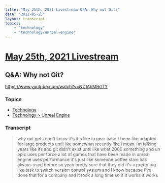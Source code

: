 ```yaml
---
title: "May 25th, 2021 Livestream Q&A: Why not Git?"
date: "2021-05-25"
layout: transcript
topics:
    - "technology"
    - "technology/unreal-engine"
---
```

# [May 25th, 2021 Livestream](../2021-05-25.md)
## Q&A: Why not Git?
https://www.youtube.com/watch?v=N7JAhM9rtTY

### Topics
* [Technology](../topics/technology.md)
* [Technology > Unreal Engine](../topics/technology/unreal-engine.md)

### Transcript

> why not get i don't know it's it's like in gear hasn't been like adapted for large products until like somewhat recently like i mean i'm talking years like lfs and git didn't exist until like what 2000 something and uh epic uses per force a lot of games that have been made in unreal engine uses performance it's just like someone coffee stain has always used before so yeah pretty sure that they did it's a pretty big like task to switch version control system and i know because i've done that for a company and it took a long time so if it works it works
